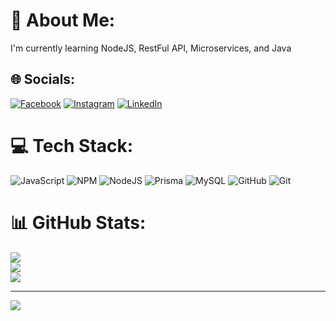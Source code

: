 # 💫 About Me:
I'm currently learning NodeJS, RestFul API, Microservices, and Java 


## 🌐 Socials:
[![Facebook](https://img.shields.io/badge/Facebook-%231877F2.svg?logo=Facebook&logoColor=white)](https://www.facebook.com/shalangga.id) [![Instagram](https://img.shields.io/badge/Instagram-%23E4405F.svg?logo=Instagram&logoColor=white)](https://instagram.com/angga.r17) [![LinkedIn](https://img.shields.io/badge/LinkedIn-%230077B5.svg?logo=linkedin&logoColor=white)](https://www.linkedin.com/in/anggara-312ab1210?utm_source=share&utm_campaign=share_via&utm_content=profile&utm_medium=ios_app) 

# 💻 Tech Stack:
![JavaScript](https://img.shields.io/badge/javascript-%23323330.svg?style=for-the-badge&logo=javascript&logoColor=%23F7DF1E) ![NPM](https://img.shields.io/badge/NPM-%23CB3837.svg?style=for-the-badge&logo=npm&logoColor=white) ![NodeJS](https://img.shields.io/badge/node.js-6DA55F?style=for-the-badge&logo=node.js&logoColor=white) ![Prisma](https://img.shields.io/badge/Prisma-3982CE?style=for-the-badge&logo=Prisma&logoColor=white) ![MySQL](https://img.shields.io/badge/mysql-4479A1.svg?style=for-the-badge&logo=mysql&logoColor=white) ![GitHub](https://img.shields.io/badge/github-%23121011.svg?style=for-the-badge&logo=github&logoColor=white) ![Git](https://img.shields.io/badge/git-%23F05033.svg?style=for-the-badge&logo=git&logoColor=white)
# 📊 GitHub Stats:
![](https://github-readme-stats.vercel.app/api?username=Angga-R&theme=dark&hide_border=false&include_all_commits=false&count_private=false)<br/>
![](https://github-readme-streak-stats.herokuapp.com/?user=Angga-R&theme=dark&hide_border=false)<br/>
![](https://github-readme-stats.vercel.app/api/top-langs/?username=Angga-R&theme=dark&hide_border=false&include_all_commits=false&count_private=false&layout=compact)

---
[![](https://visitcount.itsvg.in/api?id=Angga-R&icon=0&color=0)](https://visitcount.itsvg.in)

<!-- Proudly created with GPRM ( https://gprm.itsvg.in ) -->
